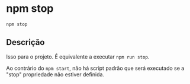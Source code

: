 # npm stop

`npm stop`

## Descrição

Isso para o projeto. É equivalente a executar `npm run stop`.

Ao contrário do `npm start`, não há script padrão que será executado se a "stop"
propriedade não estiver definida.